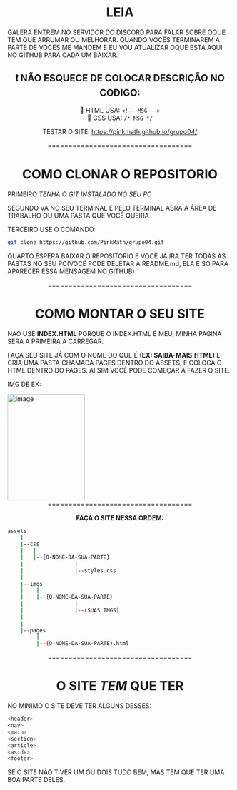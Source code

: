 <div align='center'>
    
# LEIA
</div>

GALERA ENTREM NO SERVIDOR DO DISCORD PARA FALAR SOBRE OQUE TEM QUE ARRUMAR OU MELHORAR.
QUANDO VOCÊS TERMINAREM A PARTE DE VOCÊS ME MANDEM E EU VOU ATUALIZAR OQUE ESTA AQUI NO GITHUB PARA CADA UM BAIXAR.
<div align='center'>
    
## ❗ NÃO ESQUECE DE COLOCAR DESCRIÇÃO NO CODIGO:

🔹 HTML USA: `<!-- MSG -->`  
🔹 CSS USA: `/* MSG */`

TESTAR O SITE: https://pinkmath.github.io/grupo04/
</div>
<div align='center'>
===================================
    
# COMO CLONAR O REPOSITORIO
</div>

PRIMEIRO *TENHA O GIT INSTALADO NO SEU PC*

SEGUNDO VA NO SEU TERMINAL E PELO TERMINAL ABRA A ÁREA DE TRABALHO OU UMA PASTA QUE VOCÊ QUEIRA

TERCEIRO USE O COMANDO:
```bash
git clone https://github.com/PinkMath/grupo04.git
```
QUARTO ESPERA BAIXAR O REPOSITORIO E VOCÊ JÁ IRA TER TODAS AS PASTAS NO SEU PC(VOCÊ PODE DELETAR A README.md, ELA É SO PARA APARECER ESSA MENSAGEM NO GITHUB)


<div align='center'>
===================================
    
# COMO MONTAR O SEU SITE
</div>

NAO USE **INDEX.HTML** PORQUE O INDEX.HTML É MEU, MINHA PAGINA SERA A PRIMEIRA A CARREGAR.

FAÇA SEU SITE JÁ COM O NOME DO QUE É **(EX: SAIBA-MAIS.HTML)** E CRIA UMA PASTA CHAMADA PAGES DENTRO DO ASSETS, E COLOCA O HTML DENTRO DO PAGES. AI SIM VOCÊ PODE COMEÇAR A FAZER O SITE.

IMG DE EX:


<img width="173" height="238" alt="Image" src="https://github.com/user-attachments/assets/c3e07c9b-0e61-4a53-9118-d20bf5086d95" />


<div align='center'>
===================================
    
**FAÇA O SITE NESSA ORDEM:**
</div>

```bash
assets
    |
    |--css
    |   |
    |   |--{O-NOME-DA-SUA-PARTE}
    |                |
    |                |--styles.css
    |
    |--imgs
    |    |
    |    |--{O-NOME-DA-SUA-PARTE}
    |                |
    |                |--(SUAS IMGS)
    |
    |
    |--pages
         |
         |--(O-NOME-DA-SUA-PARTE).html
```

<div align='center'>
===================================
    
# O SITE *TEM* QUE TER
</div>

NO MINIMO O SITE DEVE TER ALGUNS DESSES:

```bash
<header>
<nav>
<main>
<section>
<article>
<aside>
<footer>
```

SE O SITE NÃO TIVER UM OU DOIS TUDO BEM, MAS TEM QUE TER UMA BOA PARTE DELES.

